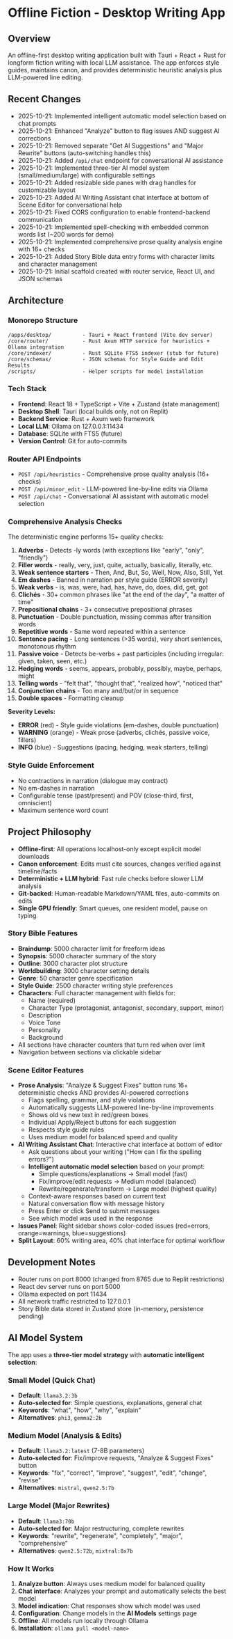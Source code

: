 # Offline Fiction - Desktop Writing App

## Overview
An offline-first desktop writing application built with Tauri + React + Rust for longform fiction writing with local LLM assistance. The app enforces style guides, maintains canon, and provides deterministic heuristic analysis plus LLM-powered line editing.

## Recent Changes
- 2025-10-21: Implemented intelligent automatic model selection based on chat prompts
- 2025-10-21: Enhanced "Analyze" button to flag issues AND suggest AI corrections
- 2025-10-21: Removed separate "Get AI Suggestions" and "Major Rewrite" buttons (auto-switching handles this)
- 2025-10-21: Added `/api/chat` endpoint for conversational AI assistance
- 2025-10-21: Implemented three-tier AI model system (small/medium/large) with configurable settings
- 2025-10-21: Added resizable side panes with drag handles for customizable layout
- 2025-10-21: Added AI Writing Assistant chat interface at bottom of Scene Editor for conversational help
- 2025-10-21: Fixed CORS configuration to enable frontend-backend communication
- 2025-10-21: Implemented spell-checking with embedded common words list (~200 words for demo)
- 2025-10-21: Implemented comprehensive prose quality analysis engine with 16+ checks
- 2025-10-21: Added Story Bible data entry forms with character limits and character management
- 2025-10-21: Initial scaffold created with router service, React UI, and JSON schemas

## Architecture

### Monorepo Structure
```
/apps/desktop/          - Tauri + React frontend (Vite dev server)
/core/router/           - Rust Axum HTTP service for heuristics + Ollama integration
/core/indexer/          - Rust SQLite FTS5 indexer (stub for future)
/core/schemas/          - JSON schemas for Style Guide and Edit Results
/scripts/               - Helper scripts for model installation
```

### Tech Stack
- **Frontend**: React 18 + TypeScript + Vite + Zustand (state management)
- **Desktop Shell**: Tauri (local builds only, not on Replit)
- **Backend Service**: Rust + Axum web framework
- **Local LLM**: Ollama on 127.0.0.1:11434
- **Database**: SQLite with FTS5 (future)
- **Version Control**: Git for auto-commits

### Router API Endpoints
- `POST /api/heuristics` - Comprehensive prose quality analysis (16+ checks)
- `POST /api/minor_edit` - LLM-powered line-by-line edits via Ollama
- `POST /api/chat` - Conversational AI assistant with automatic model selection

### Comprehensive Analysis Checks
The deterministic engine performs 15+ quality checks:
1. **Adverbs** - Detects -ly words (with exceptions like "early", "only", "friendly")
2. **Filler words** - really, very, just, quite, actually, basically, literally, etc.
3. **Weak sentence starters** - Then, And, But, So, Well, Now, Also, Still, Yet
4. **Em dashes** - Banned in narration per style guide (ERROR severity)
5. **Weak verbs** - is, was, were, had, has, have, do, does, did, get, got
6. **Clichés** - 30+ common phrases like "at the end of the day", "a matter of time"
7. **Prepositional chains** - 3+ consecutive prepositional phrases
8. **Punctuation** - Double punctuation, missing commas after transition words
9. **Repetitive words** - Same word repeated within a sentence
10. **Sentence pacing** - Long sentences (>35 words), very short sentences, monotonous rhythm
11. **Passive voice** - Detects be-verbs + past participles (including irregular: given, taken, seen, etc.)
12. **Hedging words** - seems, appears, probably, possibly, maybe, perhaps, might
13. **Telling words** - "felt that", "thought that", "realized how", "noticed that"
14. **Conjunction chains** - Too many and/but/or in sequence
15. **Double spaces** - Formatting cleanup

**Severity Levels:**
- **ERROR** (red) - Style guide violations (em-dashes, double punctuation)
- **WARNING** (orange) - Weak prose (adverbs, clichés, passive voice, fillers)
- **INFO** (blue) - Suggestions (pacing, hedging, weak starters, telling)

### Style Guide Enforcement
- No contractions in narration (dialogue may contract)
- No em-dashes in narration
- Configurable tense (past/present) and POV (close-third, first, omniscient)
- Maximum sentence word count

## Project Philosophy
- **Offline-first**: All operations localhost-only except explicit model downloads
- **Canon enforcement**: Edits must cite sources, changes verified against timeline/facts
- **Deterministic + LLM hybrid**: Fast rule checks before slower LLM analysis
- **Git-backed**: Human-readable Markdown/YAML files, auto-commits on edits
- **Single GPU friendly**: Smart queues, one resident model, pause on typing

### Story Bible Features
- **Braindump**: 5000 character limit for freeform ideas
- **Synopsis**: 5000 character summary of the story
- **Outline**: 3000 character plot structure
- **Worldbuilding**: 3000 character setting details
- **Genre**: 50 character genre specification
- **Style Guide**: 2500 character writing style preferences
- **Characters**: Full character management with fields for:
  - Name (required)
  - Character Type (protagonist, antagonist, secondary, support, minor)
  - Description
  - Voice Tone
  - Personality
  - Background
- All sections have character counters that turn red when over limit
- Navigation between sections via clickable sidebar

### Scene Editor Features
- **Prose Analysis**: "Analyze & Suggest Fixes" button runs 16+ deterministic checks AND provides AI-powered corrections
  - Flags spelling, grammar, and style violations
  - Automatically suggests LLM-powered line-by-line improvements
  - Shows old vs new text in red/green boxes
  - Individual Apply/Reject buttons for each suggestion
  - Respects style guide rules
  - Uses medium model for balanced speed and quality
- **AI Writing Assistant Chat**: Interactive chat interface at bottom of editor
  - Ask questions about your writing ("How can I fix the spelling errors?")
  - **Intelligent automatic model selection** based on your prompt:
    - Simple questions/explanations → Small model (fast)
    - Fix/improve/edit requests → Medium model (balanced)
    - Rewrite/regenerate/transform → Large model (highest quality)
  - Context-aware responses based on current text
  - Natural conversation flow with message history
  - Press Enter or click Send to submit messages
  - See which model was used in the response
- **Issues Panel**: Right sidebar shows color-coded issues (red=errors, orange=warnings, blue=suggestions)
- **Split Layout**: 60% writing area, 40% chat interface for optimal workflow

## Development Notes
- Router runs on port 8000 (changed from 8765 due to Replit restrictions)
- React dev server runs on port 5000
- Ollama expected on port 11434
- All network traffic restricted to 127.0.0.1
- Story Bible data stored in Zustand store (in-memory, persistence pending)

## AI Model System
The app uses a **three-tier model strategy** with **automatic intelligent selection**:

### Small Model (Quick Chat)
- **Default**: `llama3.2:3b`
- **Auto-selected for**: Simple questions, explanations, general chat
- **Keywords**: "what", "how", "why", "explain"
- **Alternatives**: `phi3`, `gemma2:2b`

### Medium Model (Analysis & Edits)
- **Default**: `llama3.2:latest` (7-8B parameters)
- **Auto-selected for**: Fix/improve requests, "Analyze & Suggest Fixes" button
- **Keywords**: "fix", "correct", "improve", "suggest", "edit", "change", "revise"
- **Alternatives**: `mistral`, `qwen2.5:7b`

### Large Model (Major Rewrites)
- **Default**: `llama3:70b`
- **Auto-selected for**: Major restructuring, complete rewrites
- **Keywords**: "rewrite", "regenerate", "completely", "major", "comprehensive"
- **Alternatives**: `qwen2.5:72b`, `mixtral:8x7b`

### How It Works
1. **Analyze button**: Always uses medium model for balanced quality
2. **Chat interface**: Analyzes your prompt and automatically selects the best model
3. **Model indication**: Chat responses show which model was used
4. **Configuration**: Change models in the **AI Models** settings page
5. **Offline**: All models run locally through Ollama
6. **Installation**: `ollama pull <model-name>`
